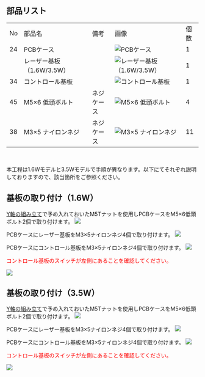## 部品リスト
<table class="packing-list">
<tbody>
<tr>
<td>No</td>
<td>部品名</td>
<td>備考</td>
<td class="packing-img">画像</td>
<td>個数</td>
</tr>
<tr>
<td>24</td>
<td>PCBケース</td>
<td></td>
<td><img src="./images/06/kp6-1.jpg" alt="PCBケース"></td>
<td>1</td>
</tr>
<tr>
<td></td>
<td>レーザー基板 （1.6W/3.5W）</td>
<td></td>
<td><img src="./images/06/kp6-2.jpg" alt="レーザー基板 （1.6W/3.5W）"></td>
<td>1</td>
</tr>
<tr>
<td>34</td>
<td>コントロール基板</td>
<td></td>
<td><img src="./images/06/kp6-3.jpg" alt="コントロール基板"></td>
<td>1</td>
</tr>
<tr>
<td>45</td>
<td>M5×6 低頭ボルト</td>
<td>ネジケース</td>
<td><img src="./images/06/kp6-4.jpg" alt="M5×6 低頭ボルト"></td>
<td>4</td>
</tr>
<tr>
<td>38</td>
<td>M3×5 ナイロンネジ</td>
<td>ネジケース</td>
<td><img src="./images/06/kp6-5.jpg" alt="M3×5 ナイロンネジ"></td>
<td>11</td>
</tr>
</tbody>
</table>

<br>

本工程は1.6Wモデルと3.5Wモデルで手順が異なります。以下にてそれぞれ説明しておりますので、該当箇所をご参照ください。

## 基板の取り付け（1.6W）
<a href="http://manual/fabool-laser-mini-plus-y-axis-assembly">Y軸の組み立て</a>で予め入れておいたM5Tナットを使用しPCBケースをM5&times;6低頭ボルト2個で取り付けます。
<img src="./images/06/mini-1000mm_06_01.jpg">

PCBケースにレーザー基板をM3&times;5ナイロンネジ4個で取り付けます。
<img src="./images/06/mini-1000mm_06_02.jpg">

PCBケースにコントロール基板をM3&times;5ナイロンネジ4個で取り付けます。
<img src="./images/06/mini-1000mm_06_03.jpg">

<font color="Red">コントロール基板のスイッチが左側にあることを確認してください。</font>

<img src="./images/06/mini-1000mm_06_03_01.jpg">

## 基板の取り付け（3.5W）
<a href="http://manual/fabool-laser-mini-plus-y-axis-assembly">Y軸の組み立て</a>で予め入れておいたM5Tナットを使用しPCBケースをM5&times;6低頭ボルト2個で取り付けます。
<img src="./images/06/mini-1000mm_06_01.jpg">

PCBケースにレーザー基板をM3&times;5ナイロンネジ4個で取り付けます。
<img src="./images/06/mini-1000mm_06_04.jpg">

PCBケースにコントロール基板をM3&times;5ナイロンネジ4個で取り付けます。
<img src="./images/06/mini-1000mm_06_05.jpg">

<font color="Red">コントロール基板のスイッチが左側にあることを確認してください。</font>

<img src="./images/06/mini-1000mm_06_05_01.jpg">
